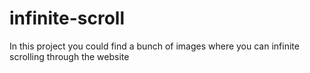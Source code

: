 # infinite-scroll

In this project you could find a bunch of images where you can infinite scrolling through the website
